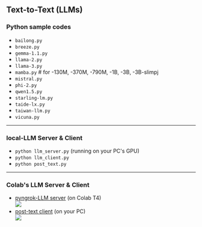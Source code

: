 ## Text-to-Text (LLMs)

### Python sample codes
* `bailong.py`
* `breeze.py`
* `gemma-1.1.py`
* `llama-2.py`
* `llama-3.py`
* `mamba.py` # for -130M, -370M, -790M, -1B, -3B, -3B-slimpj
* `mistral.py`
* `phi-2.py`
* `qwen1.5.py`
* `starling-lm.py`
* `taide-lx.py`
* `taiwan-llm.py`
* `vicuna.py`

---
### local-LLM Server & Client
* `python llm_server.py` (running on your PC's GPU)
* `python llm_client.py`
* `python post_text.py`

---
### Colab's LLM Server & Client
* [pyngrok-LLM server](https://github.com/rkuo2000/GenAI/blob/main/Text-to-Text/pyngrok_LLM_Server.ipynb) (on Colab T4)<br>
![](https://github.com/rkuo2000/GenAI/blob/main/assets/pyngrok_LLM_Server.png?raw=true)
* [post-text client](https://github.com/rkuo2000/GenAI/blob/main/Text-to-Text/post_text.py) (on your PC)<br>
![](https://github.com/rkuo2000/GenAI/blob/main/assets/pyngrok_post_text.png?raw=true)

